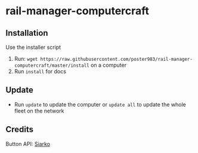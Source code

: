 # rail-manager-computercraft

## Installation 
Use the installer script
1. Run: `wget https://raw.githubusercontent.com/poster983/rail-manager-computercraft/master/install` on a computer
2. Run `install` for docs

## Update
- Run `update` to update the computer or `update all` to update the whole fleet on the network

## Credits
Button API: [Siarko](https://github.com/Siarko/ButtonApi)